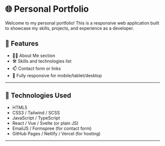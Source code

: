 # 🌐 Personal Portfolio

Welcome to my personal portfolio! This is a responsive web application built to showcase my skills, projects, and experience as a developer.


## 📁 Features

- 🧑‍💻 About Me section
- 🛠️ Skills and technologies list
- 📫 Contact form or links
- 📱 Fully responsive for mobile/tablet/desktop

---

## 🚀 Technologies Used

- HTML5
- CSS3 / Tailwind / SCSS
- JavaScript / TypeScript
- React / Vue / Svelte (or plain JS)
- EmailJS / Formspree (for contact form)
- GitHub Pages / Netlify / Vercel (for hosting)

---


